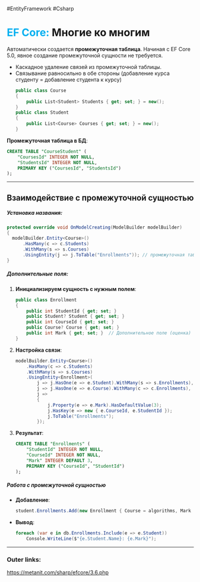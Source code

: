 #EntityFramework #Csharp 
# <font color="#00b0f0">EF Core:</font> Многие ко многим

Автоматически создается **промежуточная таблица**.
Начиная с EF Core 5.0, явное создание промежуточной сущности не требуется.  
- Каскадное удаление связей из промежуточной таблицы.
- Связывание равносильно в обе стороны (добавление курса студенту = добавление студента к курсу)
  ```csharp
  public class Course
  {
      public List<Student> Students { get; set; } = new();
  }
  public class Student
  {
      public List<Course> Courses { get; set; } = new();
  }
  ```  

**Промежуточная таблица в БД**:  
  ```sql
  CREATE TABLE "CourseStudent" (
      "CoursesId" INTEGER NOT NULL,
      "StudentsId" INTEGER NOT NULL,
      PRIMARY KEY ("CoursesId", "StudentsId")
  );
  ```

---
## Взаимодействие с промежуточной сущностью

##### **Установка названия:**
```csharp
protected override void OnModelCreating(ModelBuilder modelBuilder)
{
  modelBuilder.Entity<Course>()
	  .HasMany(c => c.Students)
	  .WithMany(s => s.Courses)
	  .UsingEntity(j => j.ToTable("Enrollments")); // промежуточная таблица
}
```  

##### **Дополнительные поля:**  
1. **Инициализируем сущность с нужным полем**:  
	```csharp
	public class Enrollment
	{
		public int StudentId { get; set; }
		public Student? Student { get; set; }
		public int CourseId { get; set; }
		public Course? Course { get; set; }
		public int Mark { get; set; }  // Дополнительное поле (оценка)
	}
	```  
2. **Настройка связи**:  
	```csharp
	modelBuilder.Entity<Course>()
		.HasMany(c => c.Students)
		.WithMany(s => s.Courses)
		.UsingEntity<Enrollment>(
			j => j.HasOne(e => e.Student).WithMany(s => s.Enrollments),
			j => j.HasOne(e => e.Course).WithMany(c => c.Enrollments),
			j => 
			{
				j.Property(e => e.Mark).HasDefaultValue(3);
				j.HasKey(e => new { e.CourseId, e.StudentId });
				j.ToTable("Enrollments");
			});
	```  
3. **Результат**:  
	  ```sql
	  CREATE TABLE "Enrollments" (
		  "StudentId" INTEGER NOT NULL,
		  "CourseId" INTEGER NOT NULL,
		  "Mark" INTEGER DEFAULT 3,
		  PRIMARY KEY ("CourseId", "StudentId")
	  );
	  ```  

##### **Работа с промежуточной сущностью**  
- **Добавление**:  
  ```csharp
  student.Enrollments.Add(new Enrollment { Course = algorithms, Mark = 5 });
  ```  
- **Вывод**:  
  ```csharp
  foreach (var e in db.Enrollments.Include(e => e.Student))
      Console.WriteLine($"{e.Student.Name}: {e.Mark}");
  ```  

---
### Outer links:
https://metanit.com/sharp/efcore/3.6.php